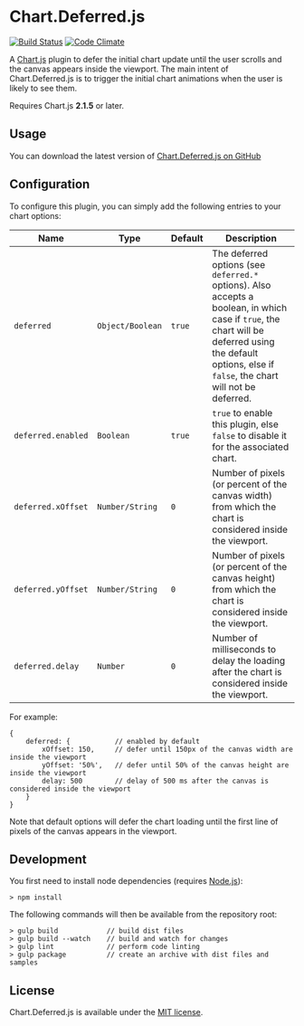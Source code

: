 # Chart.Deferred.js

[![Build Status](https://travis-ci.org/chartjs/Chart.Deferred.js.svg?branch=master)](https://travis-ci.org/chartjs/Chart.Deferred.js) [![Code Climate](https://codeclimate.com/github/chartjs/Chart.Deferred.js/badges/gpa.svg)](https://codeclimate.com/github/chartjs/Chart.Deferred.js)

A [Chart.js](http://www.chartjs.org/) plugin to defer the initial chart update until the user scrolls and the canvas appears inside the viewport. The main intent of Chart.Deferred.js is to trigger the initial chart animations when the user is likely to see them.

Requires Chart.js **2.1.5** or later.

## Usage

You can download the latest version of [Chart.Deferred.js on GitHub](https://github.com/chartjs/Chart.Deferred.js/releases/latest)

## Configuration

To configure this plugin, you can simply add the following entries to your chart options:

| Name | Type | Default | Description |
| ---- | ---- | ------- | ----------- |
| `deferred` | `Object/Boolean` | `true` | The deferred options (see `deferred.*` options). Also accepts a boolean, in which case if `true`, the chart will be deferred using the default options, else if `false`, the chart will not be deferred.
| `deferred.enabled` | `Boolean` | `true` | `true` to enable this plugin, else `false` to disable it for the associated chart.
| `deferred.xOffset` | `Number/String` | `0` | Number of pixels (or percent of the canvas width) from which the chart is considered inside the viewport.
| `deferred.yOffset` | `Number/String` | `0` | Number of pixels (or percent of the canvas height) from which the chart is considered inside the viewport.
| `deferred.delay` | `Number` | `0` | Number of milliseconds to delay the loading after the chart is considered inside the viewport.

For example:

```
{
    deferred: {           // enabled by default
        xOffset: 150,     // defer until 150px of the canvas width are inside the viewport
        yOffset: '50%',   // defer until 50% of the canvas height are inside the viewport
        delay: 500        // delay of 500 ms after the canvas is considered inside the viewport
    }
}
```

Note that default options will defer the chart loading until the first line of pixels of the canvas appears in the viewport.

## Development

You first need to install node dependencies (requires [Node.js](https://nodejs.org/)):

```shell
> npm install
```

The following commands will then be available from the repository root:

```shell
> gulp build            // build dist files
> gulp build --watch    // build and watch for changes
> gulp lint             // perform code linting
> gulp package          // create an archive with dist files and samples
```

## License

Chart.Deferred.js is available under the [MIT license](LICENSE.md).
